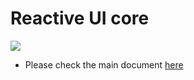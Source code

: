 # Reactive UI core

![](https://i.imgur.com/kFKPtvO.png)

- Please check the main document [here](https://github.com/oddx-team/reactive)
